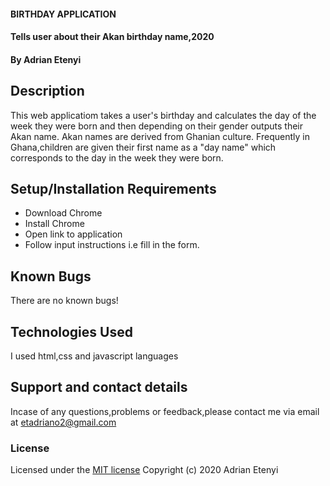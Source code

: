 #### BIRTHDAY APPLICATION
#### Tells user about their Akan birthday name,2020
#### By Adrian Etenyi
## Description
This web applicatiom takes a user's birthday and calculates the day of the week they were born and then depending on their gender outputs their Akan name.
Akan names are derived from Ghanian culture. Frequently in Ghana,children are given their first name as a "day name" which corresponds to the day in the week they were born.
## Setup/Installation Requirements
* Download Chrome
* Install Chrome
* Open link to application
* Follow input instructions i.e fill in the form.
## Known Bugs
There are no known bugs!
## Technologies Used
I used html,css and javascript languages
## Support and contact details
Incase of any questions,problems or feedback,please contact me via email at etadriano2@gmail.com
### License
Licensed under the [MIT license](LICENSE)
Copyright (c) 2020 Adrian Etenyi